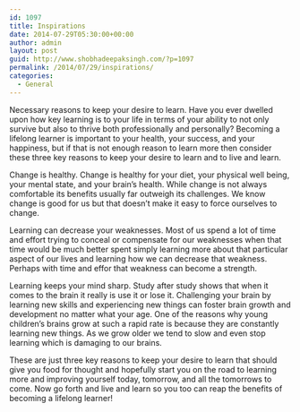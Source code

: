 ```yaml
---
id: 1097
title: Inspirations
date: 2014-07-29T05:30:00+00:00
author: admin
layout: post
guid: http://www.shobhadeepaksingh.com/?p=1097
permalink: /2014/07/29/inspirations/
categories:
  - General
---
```

Necessary reasons to keep your desire to learn. Have you ever dwelled upon how key learning is to your life in terms of your ability to not only survive but also to thrive both professionally and personally? Becoming a lifelong learner is important to your health, your success, and your happiness, but if that is not enough reason to learn more then consider these three key reasons to keep your desire to learn and to live and learn.

Change is healthy. Change is healthy for your diet, your physical well being, your mental state, and your brain&#8217;s health. While change is not always comfortable its benefits usually far outweigh its challenges. We know change is good for us but that doesn&#8217;t make it easy to force ourselves to change.

Learning can decrease your weaknesses. Most of us spend a lot of time and effort trying to conceal or compensate for our weaknesses when that time would be much better spent simply learning more about that particular aspect of our lives and learning how we can decrease that weakness. Perhaps with time and effor that weakness can become a strength.

Learning keeps your mind sharp. Study after study shows that when it comes to the brain it really is use it or lose it. Challenging your brain by learning new skills and experiencing new things can foster brain growth and development no matter what your age. One of the reasons why young children&#8217;s brains grow at such a rapid rate is because they are constantly learning new things. As we grow older we tend to slow and even stop learning which is damaging to our brains.

These are just three key reasons to keep your desire to learn that should give you food for thought and hopefully start you on the road to learning more and improving yourself today, tomorrow, and all the tomorrows to come. Now go forth and live and learn so you too can reap the benefits of becoming a lifelong learner!